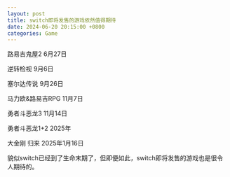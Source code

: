 ```yaml
---
layout: post
title: switch即将发售的游戏依然值得期待
date: 2024-06-20 20:15:00 +0800
categories: Game
---
```

路易吉鬼屋2 6月27日

逆转检视 9月6日

塞尔达传说 9月26日

马力欧&路易吉RPG 11月7日

勇者斗恶龙3 11月14日

勇者斗恶龙1+2 2025年

大金刚 归来 2025年1月16日

貌似switch已经到了生命末期了，但即便如此，switch即将发售的游戏也是很令人期待的。